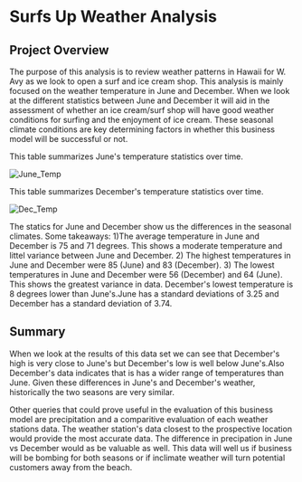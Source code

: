 # Surfs Up Weather Analysis
## Project Overview
The purpose of this analysis is to review weather patterns in Hawaii for W. Avy as we look to open a surf and ice cream shop. This analysis is mainly focused on the weather temperature in June and December. When we look at the different statistics between June and December it will aid in the assessment of whether an ice cream/surf shop will have good weather conditions for surfing and the enjoyment of ice cream. These seasonal climate conditions are key determining factors in whether this business model will be successful or not.

This table summarizes June's temperature statistics over time.

![June_Temp](https://user-images.githubusercontent.com/104540261/183264495-9ac3850c-1456-48e5-9b22-732ac42b5e48.png)

This table summarizes December's temperature statistics over time.

![Dec_Temp](https://user-images.githubusercontent.com/104540261/183264516-2998eacb-9b3b-4c3f-b627-3f00d6f637d2.png)

The statics for June and December show us the differences in the seasonal climates. Some takeaways:
1)The average temperature in June and December is 75 and 71 degrees. This shows a moderate temperature and littel variance between June and December.
2) The highest temperatures in June and December were 85 (June) and 83 (December).
3) The lowest temperatures in June and December were 56 (December) and 64 (June). This shows the greatest variance in data. December's lowest temperature is 8 degrees lower than June's.June has a standard deviations of 3.25 and December has a standard deviation of 3.74.

## Summary
 
When we look at the results of this data set we can see that December's high is very close to June's but December's low is well below June's.Also December's data indicates that is has a wider range of temperatures than June. Given these differences in June's and December's weather, historically the two seasons are very similar.


Other queries that could prove useful in the evaluation of this business model are precipitation and a comparitive evaluation of each weather stations data. The weather station's data closest to the prospective location would provide the most accurate data. The difference in precipation in June vs December would as be valuable as well.
This data will well us if business will be bombing for both seasons or if inclimate weather will turn potential customers away from the beach.
